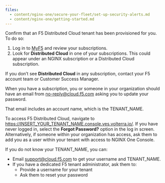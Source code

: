 ```yaml
---
files:
  - content/nginx-one/secure-your-fleet/set-up-security-alerts.md
  - content/nginx-one/getting-started.md
---
```


Confirm that an F5 Distributed Cloud tenant has been provisioned for you. To do so:

1. Log in to [MyF5](https://my.f5.com/manage/s/) and review your subscriptions.
2. Look for **Distributed Cloud** in one of your subscriptions. This could appear under an NGINX subscription or a Distributed Cloud subscription.

If you don’t see **Distributed Cloud** in any subscription, contact your F5 account team or Customer Success Manager.

When you have a subscription, you or someone in your organization should have an email from no-reply@cloud.f5.com asking you to update your password.

That email includes an account name, which is the TENANT_NAME.

To access F5 Distributed Cloud, navigate to https://INSERT_YOUR_TENANT_NAME.console.ves.volterra.io/. If you have never logged in, select the **Forgot Password?** option in the log in screen. Alternatively, if someone within your organization has access, ask them to add you as a user within your tenant with access to NGINX One Console.

If you do not know your TENANT_NAME, you can:

- Email support@cloud.f5.com to get your username and TENANT_NAME.
- If you have a dedicated F5 tenant administrator, ask them to:
  - Provide a username for your tenant
  - Ask them to reset your password
